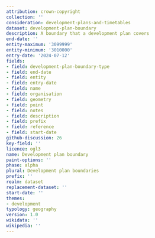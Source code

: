 ```yaml
---
attribution: crown-copyright
collection: ''
consideration: development-plans-and-timetables
dataset: development-plan-boundary
description: A boundary that a development plan covers
end-date: ''
entity-maximum: '3099999'
entity-minimum: '3010000'
entry-date: '2024-07-12'
fields:
- field: development-plan-boundary-type
- field: end-date
- field: entity
- field: entry-date
- field: name
- field: organisation
- field: geometry
- field: point
- field: notes
- field: description
- field: prefix
- field: reference
- field: start-date
github-discussion: 26
key-field: ''
licence: ogl3
name: Development plan boundary
paint-options: ''
phase: alpha
plural: Development plan boundaries
prefix: ''
realm: dataset
replacement-dataset: ''
start-date: ''
themes:
- development
typology: geography
version: 1.0
wikidata: ''
wikipedia: ''
---
```

